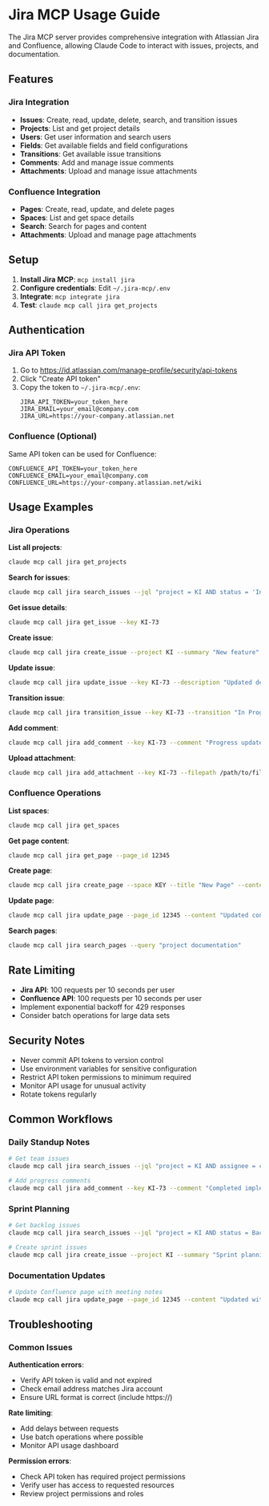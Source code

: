 # Jira MCP Usage Guide

The Jira MCP server provides comprehensive integration with Atlassian Jira and Confluence, allowing Claude Code to interact with issues, projects, and documentation.

## Features

### Jira Integration
- **Issues**: Create, read, update, delete, search, and transition issues
- **Projects**: List and get project details
- **Users**: Get user information and search users
- **Fields**: Get available fields and field configurations
- **Transitions**: Get available issue transitions
- **Comments**: Add and manage issue comments
- **Attachments**: Upload and manage issue attachments

### Confluence Integration  
- **Pages**: Create, read, update, and delete pages
- **Spaces**: List and get space details
- **Search**: Search for pages and content
- **Attachments**: Upload and manage page attachments

## Setup

1. **Install Jira MCP**: `mcp install jira`
2. **Configure credentials**: Edit `~/.jira-mcp/.env`
3. **Integrate**: `mcp integrate jira`
4. **Test**: `claude mcp call jira get_projects`

## Authentication

### Jira API Token
1. Go to https://id.atlassian.com/manage-profile/security/api-tokens
2. Click "Create API token"
3. Copy the token to `~/.jira-mcp/.env`:
   ```
   JIRA_API_TOKEN=your_token_here
   JIRA_EMAIL=your_email@company.com
   JIRA_URL=https://your-company.atlassian.net
   ```

### Confluence (Optional)
Same API token can be used for Confluence:
```
CONFLUENCE_API_TOKEN=your_token_here
CONFLUENCE_EMAIL=your_email@company.com  
CONFLUENCE_URL=https://your-company.atlassian.net/wiki
```

## Usage Examples

### Jira Operations

**List all projects**:
```bash
claude mcp call jira get_projects
```

**Search for issues**:
```bash
claude mcp call jira search_issues --jql "project = KI AND status = 'In Progress'"
```

**Get issue details**:
```bash
claude mcp call jira get_issue --key KI-73
```

**Create issue**:
```bash
claude mcp call jira create_issue --project KI --summary "New feature" --description "Feature details" --issuetype Task
```

**Update issue**:
```bash
claude mcp call jira update_issue --key KI-73 --description "Updated description"
```

**Transition issue**:
```bash
claude mcp call jira transition_issue --key KI-73 --transition "In Progress"
```

**Add comment**:
```bash
claude mcp call jira add_comment --key KI-73 --comment "Progress update"
```

**Upload attachment**:
```bash
claude mcp call jira add_attachment --key KI-73 --filepath /path/to/file.txt
```

### Confluence Operations

**List spaces**:
```bash
claude mcp call jira get_spaces
```

**Get page content**:
```bash
claude mcp call jira get_page --page_id 12345
```

**Create page**:
```bash
claude mcp call jira create_page --space KEY --title "New Page" --content "Page content" --parent_id 12345
```

**Update page**:
```bash
claude mcp call jira update_page --page_id 12345 --content "Updated content"
```

**Search pages**:
```bash
claude mcp call jira search_pages --query "project documentation"
```

## Rate Limiting

- **Jira API**: 100 requests per 10 seconds per user
- **Confluence API**: 100 requests per 10 seconds per user
- Implement exponential backoff for 429 responses
- Consider batch operations for large data sets

## Security Notes

- Never commit API tokens to version control
- Use environment variables for sensitive configuration
- Restrict API token permissions to minimum required
- Monitor API usage for unusual activity
- Rotate tokens regularly

## Common Workflows

### Daily Standup Notes
```bash
# Get team issues
claude mcp call jira search_issues --jql "project = KI AND assignee = currentUser() AND status != Done"

# Add progress comments
claude mcp call jira add_comment --key KI-73 --comment "Completed implementation, ready for review"
```

### Sprint Planning
```bash
# Get backlog issues
claude mcp call jira search_issues --jql "project = KI AND status = Backlog ORDER BY priority DESC"

# Create sprint issues
claude mcp call jira create_issue --project KI --summary "Sprint planning" --issuetype Story
```

### Documentation Updates
```bash
# Update Confluence page with meeting notes
claude mcp call jira update_page --page_id 12345 --content "Updated with latest decisions..."
```

## Troubleshooting

### Common Issues

**Authentication errors**:
- Verify API token is valid and not expired
- Check email address matches Jira account
- Ensure URL format is correct (include https://)

**Rate limiting**:
- Add delays between requests
- Use batch operations where possible
- Monitor API usage dashboard

**Permission errors**:
- Check API token has required project permissions
- Verify user has access to requested resources
- Review project permissions and roles